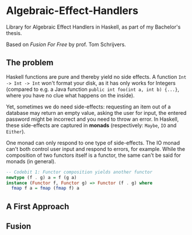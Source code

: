 # Algebraic-Effect-Handlers
Library for Algebraic Effect Handlers in Haskell, as part of my Bachelor's thesis.

Based on *Fusion For Free* by prof. Tom Schrijvers.

## The problem
Haskell functions are pure and thereby yield no side effects. 
A function `Int -> Int -> Int` won't format your disk, as it has only works for Integers 
(compared to e.g. a Java function `public int foo(int a, int b) {...}`, where you have no clue what happens on the inside).

Yet, sometimes we do need side-effects:
requesting an item out of a database may return an empty value, asking the user for input, the entered password might be incorrect and you need to throw an error.
In Haskell, these side-effects are captured in **monads** (respectively: `Maybe`, `IO` and `Either`).

One monad can only respond to one type of side-effects. 
The IO monad can't both control user input and respond to errors, for example.
While the composition of two functors itself is a functor, the same can't be said for monads (in general).

```haskell
-- Codebit 1: Functor composition yields another functor
newtype (f . g) a = f (g a)
instance (Functor f, Functor g) => Functor (f . g) where
  fmap f a = fmap (fmap f) a
```

## A First Approach

## Fusion